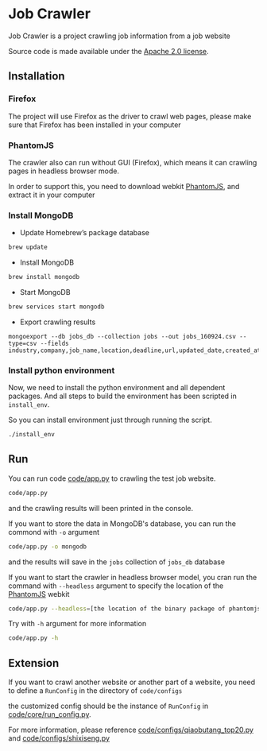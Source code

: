 # Job Crawler


Job Crawler is a project crawling job information from a job website


Source code is made available under the [Apache 2.0 license](https://github.com/SeleniumHQ/selenium/blob/master/LICENSE).


## Installation

### Firefox

The project will use Firefox as the driver to crawl web pages, please make sure that Firefox has been installed in your computer

### PhantomJS

The crawler also can run without GUI (Firefox), which means it can crawling pages in headless browser mode. 

In order to support this, you need to download webkit [PhantomJS](http://phantomjs.org/download.html), and extract it in your computer


### Install MongoDB

* Update Homebrew’s package database
```sh
brew update
```

* Install MongoDB
```sh
brew install mongodb
```

* Start MongoDB
```sh
brew services start mongodb
```

* Export crawling results
```
mongoexport --db jobs_db --collection jobs --out jobs_160924.csv --type=csv --fields industry,company,job_name,location,deadline,url,updated_date,created_at
```


### Install python environment

Now, we need to install the python environment and all dependent packages. And all steps to build the environment has been scripted in `install_env`.

So you can install environment just through running the script.
```sh
./install_env
```


## Run

You can run code [code/app.py](https://github.com/david-liu/job_crawler/blob/dev/code/app.py) to crawling the test job website.
```sh
code/app.py
```
and the crawling results will been printed in the console.

If you want to store the data in MongoDB's database, you can run the commond with `-o` argument
```sh
code/app.py -o mongodb
```
and the results will save in the `jobs` collection of `jobs_db` database


If you want to start the crawler in headless browser model, you cran run the command with `--headless` argument to specify the location of the [PhantomJS](http://phantomjs.org/) webkit
```sh
code/app.py --headless=[the location of the binary package of phantomjs]
```

Try with `-h` argument for more information

```sh
code/app.py -h
```

## Extension

If you want to crawl another website or another part of a website, you need to define a `RunConfig` in the directory of `code/configs`

the customized config should be the instance of `RunConfig` in [code/core/run_config.py](https://github.com/david-liu/job_crawler/blob/dev/code/core/run_config.py).

For more information, please reference [code/configs/qiaobutang_top20.py](https://github.com/david-liu/job_crawler/blob/master/code/configs/qiaobutang_top20.py) and [code/configs/shixiseng.py](https://github.com/david-liu/job_crawler/blob/dev/code/configs/shixiseng.py)
